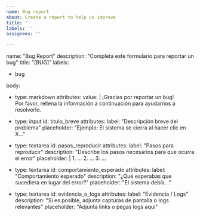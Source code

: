 ```yaml
---
name: Bug report
about: Create a report to help us improve
title: ''
labels: ''
assignees: ''

---
```


name: "Bug Report"
description: "Completa este formulario para reportar un bug"
title: "[BUG]"
labels:
  - bug

body:
  - type: markdown
    attributes:
      value: |
        ¡Gracias por reportar un bug!  
        Por favor, rellena la información a continuación para ayudarnos a resolverlo.

  - type: input
    id: titulo_breve
    attributes:
      label: "Descripción breve del problema"
      placeholder: "Ejemplo: El sistema se cierra al hacer clic en X..."

  - type: textarea
    id: pasos_reproducir
    attributes:
      label: "Pasos para reproducir"
      description: "Describe los pasos necesarios para que ocurra el error"
      placeholder: |
        1. ...
        2. ...
        3. ...

  - type: textarea
    id: comportamiento_esperado
    attributes:
      label: "Comportamiento esperado"
      description: "¿Qué esperabas que sucediera en lugar del error?"
      placeholder: "El sistema debía..."

  - type: textarea
    id: evidencia_o_logs
    attributes:
      label: "Evidencia / Logs"
      description: "Si es posible, adjunta capturas de pantalla o logs relevantes"
      placeholder: "Adjunta links o pegas logs aquí"
